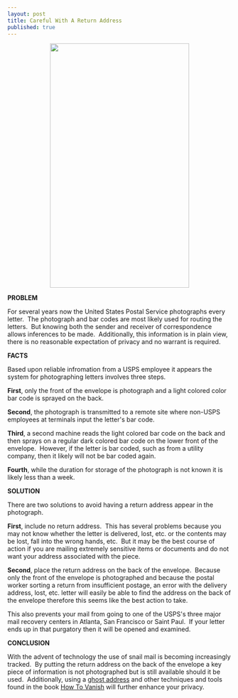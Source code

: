 ```yaml
---
layout: post
title: Careful With A Return Address
published: true
---
```

<center><p><img class="aligncenter" title="Invesitagor" src="{{ site.baseurl }}/images/investigator.jpg" alt="" width="313" height="550" /></p></center>
<p><strong>PROBLEM</strong></p>
<p>For several years now the United States Postal Service photographs every letter.  The photograph and bar codes are most likely used for routing the letters.  But knowing both the sender and receiver of correspondence allows inferences to be made.  Additionally, this information is in plain view, there is no reasonable expectation of privacy and no warrant is required.</p>
<p><strong>FACTS</strong></p>
<p>Based upon reliable infromation from a USPS employee it appears the system for photographing letters involves three steps.</p>
<p><strong>First</strong>, only the front of the envelope is photograph and a light colored color bar code is sprayed on the back.</p>
<p><strong>Second</strong>, the photograph is transmitted to a remote site where non-USPS employees at terminals input the letter's bar code.</p>
<p><strong>Third</strong>, a second machine reads the light colored bar code on the back and then sprays on a regular dark colored bar code on the lower front of the envelope.  However, if the letter is bar coded, such as from a utility company, then it likely will not be bar coded again.</p>
<p><strong>Fourth</strong>, while the duration for storage of the photograph is not known it is likely less than a week.</p>
<p><strong>SOLUTION</strong></p>
<p>There are two solutions to avoid having a return address appear in the photograph.</p>
<p><strong>First</strong>, include no return address.  This has several problems because you may not know whether the letter is delivered, lost, etc. or the contents may be lost, fall into the wrong hands, etc.  But it may be the best course of action if you are mailing extremely sensitive items or documents and do not want your address associated with the piece.</p>
<p><strong>Second</strong>, place the return address on the back of the envelope.  Because only the front of the envelope is photographed and because the postal worker sorting a return from insufficient postage, an error with the delivery address, lost, etc. letter will easily be able to find the address on the back of the envelope therefore this seems like the best action to take.</p>
<p>This also prevents your mail from going to one of the USPS's three major mail recovery centers in Atlanta, San Francisco or Saint Paul.  If your letter ends up in that purgatory then it will be opened and examined.</p>
<p><strong>CONCLUSION</strong></p>
<p>With the advent of technology the use of snail mail is becoming increasingly tracked.  By putting the return address on the back of the envelope a key piece of information is not photographed but is still available should it be used.  Additionally, using a <a title="mail anonymity service" href="http://www.runtogold.com/get-a-ghost-address/" target="_blank">ghost address</a> and other techniques and tools found in the book <a href="http://www.howtovanish.com/HTVBook">How To Vanish</a> will further enhance your privacy.</p>
